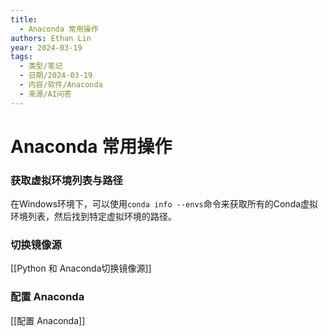 ```yaml
---
title:
  - Anaconda 常用操作
authors: Ethan Lin
year: 2024-03-19
tags:
  - 类型/笔记
  - 日期/2024-03-19
  - 内容/软件/Anaconda
  - 来源/AI问答
---
```

# Anaconda 常用操作


### 获取虚拟环境列表与路径

在Windows环境下，可以使用`conda info --envs`命令来获取所有的Conda虚拟环境列表，然后找到特定虚拟环境的路径。


### 切换镜像源

[[Python 和 Anaconda切换镜像源]]


### 配置 Anaconda

[[配置 Anaconda]]
